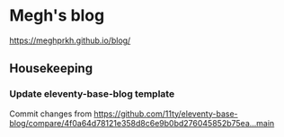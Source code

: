 # Megh's blog

https://meghprkh.github.io/blog/

## Housekeeping

### Update eleventy-base-blog template

Commit changes from https://github.com/11ty/eleventy-base-blog/compare/4f0a64d78121e358d8c6e9b0bd276045852b75ea...main
